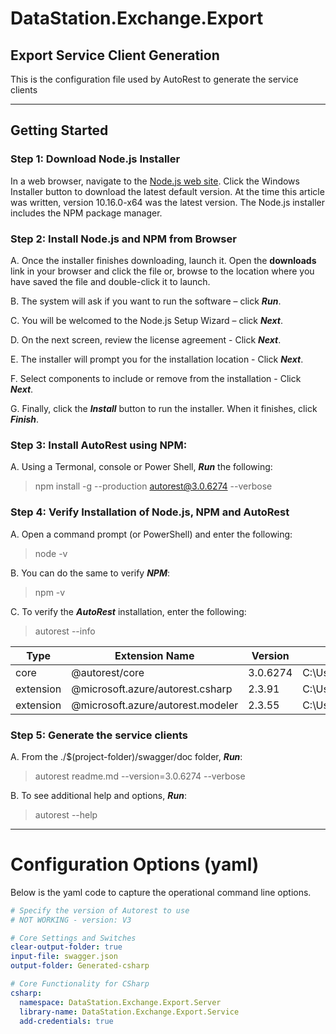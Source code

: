 ﻿<!-- Comment -->
# DataStation.Exchange.Export 
## Export Service Client Generation

This is the configuration file used by AutoRest to generate the service clients

---

## Getting Started

### Step 1: Download Node.js Installer
In a web browser, navigate to the [Node.js web site](https://nodejs.org/en/download/). 
Click the Windows Installer button to download the latest default version. 
At the time this article was written, version 10.16.0-x64 was the latest version. 
The Node.js installer includes the NPM package manager.

### Step 2: Install Node.js and NPM from Browser
A. Once the installer finishes downloading, launch it. Open the **downloads** link in your browser and click the file or, browse to the location where you have saved the file and double-click it to launch.

B. The system will ask if you want to run the software – click **_Run_**.

C. You will be welcomed to the Node.js Setup Wizard – click **_Next_**.

D. On the next screen, review the license agreement - Click **_Next_**.

E. The installer will prompt you for the installation location - Click **_Next_**.

F. Select components to include or remove from the installation - Click **_Next_**.

G. Finally, click the **_Install_** button to run the installer. When it finishes, click **_Finish_**.

### Step 3: Install AutoRest using NPM:

A. Using a Termonal, console or Power Shell, **_Run_** the following:

> npm install -g --production autorest@3.0.6274 --verbose


### Step 4: Verify Installation of Node.js, NPM and AutoRest

A. Open a command prompt (or PowerShell) and enter the following:

> node -v

B. You can do the same to verify **_NPM_**:

> npm -v

C. To verify the **_AutoRest_** installation, enter the following:

> autorest --info

| Type      | Extension Name                    | Version  | Location
|-----------|-----------------------------------|----------|-------------------------------------------------------------------|
| core      | @autorest/core                    | 3.0.6274 | C:\Users\dhopk\.autorest\@autorest_core@3.0.6274                  |
| extension | @microsoft.azure/autorest.csharp  | 2.3.91   | C:\Users\dhopk\.autorest\@microsoft.azure_autorest.csharp@2.3.91  |
| extension | @microsoft.azure/autorest.modeler | 2.3.55   | C:\Users\dhopk\.autorest\@microsoft.azure_autorest.modeler@2.3.55 |


### Step 5: Generate the service clients

A. From the ./$(project-folder)/swagger/doc folder, **_Run_**:

> autorest readme.md --version=3.0.6274 --verbose

B. To see additional help and options, **_Run_**:

> autorest --help

---

# Configuration Options (yaml)
Below is the yaml code to capture the operational command line options.

```yaml
# Specify the version of Autorest to use
# NOT WORKING - version: V3

# Core Settings and Switches
clear-output-folder: true
input-file: swagger.json
output-folder: Generated-csharp

# Core Functionality for CSharp
csharp:
  namespace: DataStation.Exchange.Export.Server
  library-name: DataStation.Exchange.Export.Service
  add-credentials: true
```

